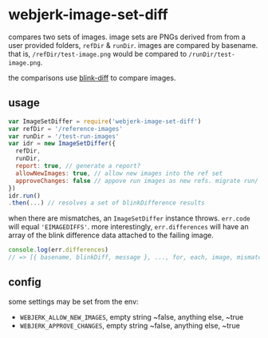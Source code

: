 # webjerk-image-set-diff

compares two sets of images.  image sets are PNGs derived from from a user provided folders, `refDir` & `runDir`.  images are compared by basename. that is, `/refDir/test-image.png` would be compared to `/runDir/test-image.png`.

the comparisons use [blink-diff](https://github.com/yahoo/blink-diff) to compare images.

## usage

```js
var ImageSetDiffer = require('webjerk-image-set-diff')
var refDir = '/reference-images'
var runDir = '/test-run-images'
var idr = new ImageSetDiffer({
  refDir,
  runDir,
  report: true, // generate a report?
  allowNewImages: true, // allow new images into the ref set
  approveChanges: false // appove run images as new refs. migrate run/ images to ref/
})
idr.run()
.then(...) // resolves a set of blinkDifference results
```

when there are mismatches, an `ImageSetDiffer` instance throws.  `err.code` will equal `'EIMAGEDIFFS'`. more interestingly, `err.differences` will have an array of the blink difference data attached to the failing image.

```js
console.log(err.differences)
// => [{ basename, blinkDiff, message }, ..., for, each, image, mismatch]
```

## config

some settings may be set from the env:

- `WEBJERK_ALLOW_NEW_IMAGES`, empty string ~false, anything else, ~true
- `WEBJERK_APPROVE_CHANGES`, empty string ~false, anything else, ~true
